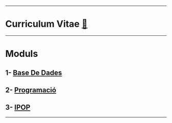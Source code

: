 ***
# Curriculum Vitae [📝](https://github.com/elVakera/daw-ipop-2324/blob/main/CV%20DAVID%20imagen.pdf)
***
# Moduls
## 1- [Base De Dades](https://github.com/elVakera/DAW/tree/main/Data%20Base)
## 2- [Programació](https://github.com/elVakera/DAW/tree/main/Programming)
## 3- [IPOP](https://github.com/elVakera/DAW/tree/main/IPOP%2023-24)
***

